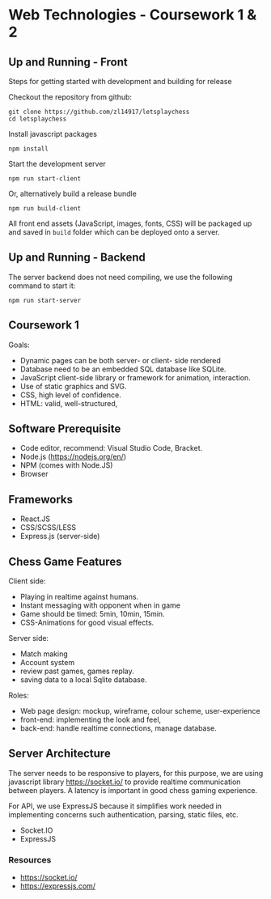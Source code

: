 # Web Technologies - Coursework 1 & 2

## Up and Running - Front

Steps for getting started with development and building for release

Checkout the repository from github:
    
    git clone https://github.com/zl14917/letsplaychess
    cd letsplaychess


Install javascript packages

    npm install

Start the development server

    npm run start-client

Or, alternatively build a release bundle

    npm run build-client

All front end assets (JavaScript, images, fonts, CSS) will be packaged up and saved in `build` folder which can be deployed onto a server.

## Up and Running - Backend

The server backend does not need compiling, we use the following command to start it:

    npm run start-server

## Coursework 1

Goals:

* Dynamic pages can be both server- or client- side rendered
* Database need to be an embedded SQL database like SQLite.
* JavaScript client-side library or framework for animation, interaction. 
* Use of static graphics and SVG.
* CSS, high level of confidence.
* HTML: valid, well-structured, 


## Software Prerequisite 

* Code editor, recommend: Visual Studio Code, Bracket.
* Node.js (https://nodejs.org/en/)
* NPM (comes with Node.JS)
* Browser

## Frameworks
* React.JS
* CSS/SCSS/LESS
* Express.js (server-side)

## Chess Game Features

Client side:
* Playing in realtime against humans.
* Instant messaging with opponent when in game
* Game should be timed: 5min, 10min, 15min.
* CSS-Animations for good visual effects.

Server side:
* Match making
* Account system
* review past games, games replay.
* saving data to a local Sqlite database. 

Roles:
* Web page design: mockup, wireframe, colour scheme, user-experience
* front-end: implementing the look and feel, 
* back-end: handle realtime connections, manage database.


## Server Architecture

The server needs to be responsive to players, for this purpose, we are using javascript library https://socket.io/ to provide realtime communication between players. A latency is important in good chess gaming experience.

For API, we use ExpressJS because it simplifies work needed in implementing concerns such authentication, parsing, static files, etc.

* Socket.IO
* ExpressJS

### Resources

* https://socket.io/
* https://expressjs.com/

